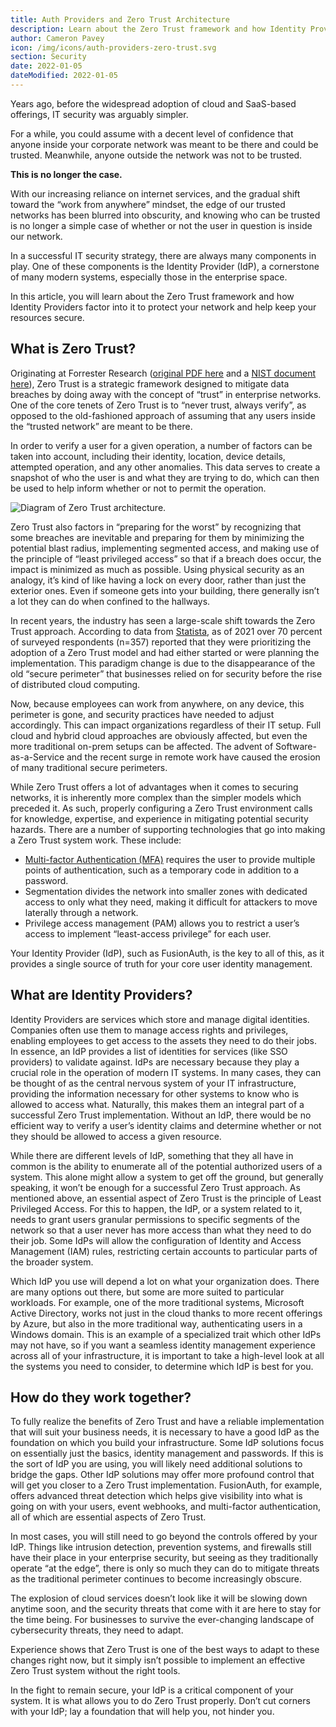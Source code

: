 ```yaml
---
title: Auth Providers and Zero Trust Architecture
description: Learn about the Zero Trust framework and how Identity Providers factor into it to protect your network and keep your resources secure.
author: Cameron Pavey
icon: /img/icons/auth-providers-zero-trust.svg
section: Security
date: 2022-01-05
dateModified: 2022-01-05
---
```


Years ago, before the widespread adoption of cloud and SaaS-based offerings, IT security was arguably simpler.

For a while, you could assume with a decent level of confidence that anyone inside your corporate network was meant to be there and could be trusted. Meanwhile, anyone outside the network was not to be trusted. 

**This is no longer the case.**

With our increasing reliance on internet services, and the gradual shift toward the “work from anywhere” mindset, the edge of our trusted networks has been blurred into obscurity, and knowing who can be trusted is no longer a simple case of whether or not the user in question is inside our network.

In a successful IT security strategy, there are always many components in play. One of these components is the Identity Provider (IdP), a cornerstone of many modern systems, especially those in the enterprise space.

In this article, you will learn about the Zero Trust framework and how Identity Providers factor into it to protect your network and help keep your resources secure.

## What is Zero Trust?

Originating at Forrester Research ([original PDF here](https://media.paloaltonetworks.com/documents/Forrester-No-More-Chewy-Centers.pdf) and a [NIST document here](https://nvlpubs.nist.gov/nistpubs/SpecialPublications/NIST.SP.800-207.pdf)), Zero Trust is a strategic framework designed to mitigate data breaches by doing away with the concept of “trust” in enterprise networks. One of the core tenets of Zero Trust is to “never trust, always verify”, as opposed to the old-fashioned approach of assuming that any users inside the “trusted network” are meant to be there.

In order to verify a user for a given operation, a number of factors can be taken into account, including their identity, location, device details, attempted operation, and any other anomalies. This data serves to create a snapshot of who the user is and what they are trying to do, which can then be used to help inform whether or not to permit the operation. 

![Diagram of Zero Trust architecture.](/img/articles/zero-trust-diagram.png)

Zero Trust also factors in “preparing for the worst” by recognizing that some breaches are inevitable and preparing for them by minimizing the potential blast radius, implementing segmented access, and making use of the principle of “least privileged access” so that if a breach does occur, the impact is minimized as much as possible. Using physical security as an analogy, it’s kind of like having a lock on every door, rather than just the exterior ones. Even if someone gets into your building, there generally isn’t a lot they can do when confined to the hallways.

In recent years, the industry has seen a large-scale shift towards the Zero Trust approach. According to data from [Statista](https://www.statista.com/statistics/1228254/zero-trust-it-model-adoption/), as of 2021 over 70 percent of surveyed respondents (n=357) reported that they were prioritizing the adoption of a Zero Trust model and had either started or were planning the implementation. This paradigm change is due to the disappearance of the old “secure perimeter” that businesses relied on for security before the rise of distributed cloud computing. 

Now, because employees can work from anywhere, on any device, this perimeter is gone, and security practices have needed to adjust accordingly. This can impact organizations regardless of their IT setup. Full cloud and hybrid cloud approaches are obviously affected, but even the more traditional on-prem setups can be affected. The advent of Software-as-a-Service and the recent surge in remote work have caused the erosion of many traditional secure perimeters.

While Zero Trust offers a lot of advantages when it comes to securing networks, it is inherently more complex than the simpler models which preceded it. As such, properly configuring a Zero Trust environment calls for knowledge, expertise, and experience in mitigating potential security hazards. There are a number of supporting technologies that go into making a Zero Trust system work. These include:

* [Multi-factor Authentication (MFA)](/docs/v1/tech/guides/multi-factor-authentication) requires the user to provide multiple points of authentication, such as a temporary code in addition to a password.
* Segmentation divides the network into smaller zones with dedicated access to only what they need, making it difficult for attackers to move laterally through a network.
* Privilege access management (PAM) allows you to restrict a user’s access to implement “least-access privilege” for each user. 

Your Identity Provider (IdP), such as FusionAuth, is the key to all of this, as it provides a single source of truth for your core user identity management.

## What are Identity Providers?

Identity Providers are services which store and manage digital identities. Companies often use them to manage access rights and privileges, enabling employees to get access to the assets they need to do their jobs. In essence, an IdP provides a list of identities for services (like SSO providers) to validate against. IdPs are necessary because they play a crucial role in the operation of modern IT systems. In many cases, they can be thought of as the central nervous system of your IT infrastructure, providing the information necessary for other systems to know who is allowed to access what. Naturally, this makes them an integral part of a successful Zero Trust implementation. Without an IdP, there would be no efficient way to verify a user’s identity claims and determine whether or not they should be allowed to access a given resource.

While there are different levels of IdP, something that they all have in common is the ability to enumerate all of the potential authorized users of a system. This alone might allow a system to get off the ground, but generally speaking, it won’t be enough for a successful Zero Trust approach. As mentioned above, an essential aspect of Zero Trust is the principle of Least Privileged Access. For this to happen, the IdP, or a system related to it, needs to grant users granular permissions to specific segments of the network so that a user never has more access than what they need to do their job. Some IdPs will allow the configuration of Identity and Access Management (IAM) rules, restricting certain accounts to particular parts of the broader system.

Which IdP you use will depend a lot on what your organization does. There are many options out there, but some are more suited to particular workloads. For example, one of the more traditional systems, Microsoft Active Directory, works not just in the cloud thanks to more recent offerings by Azure, but also in the more traditional way, authenticating users in a Windows domain. This is an example of a specialized trait which other IdPs may not have, so if you want a seamless identity management experience across all of your infrastructure, it is important to take a high-level look at all the systems you need to consider, to determine which IdP is best for you.

## How do they work together?

To fully realize the benefits of Zero Trust and have a reliable implementation that will suit your business needs, it is necessary to have a good IdP as the foundation on which you build your infrastructure. Some IdP solutions focus on essentially just the basics, identity management and passwords. If this is the sort of IdP you are using, you will likely need additional solutions to bridge the gaps. Other IdP solutions may offer more profound control that will get you closer to a Zero Trust implementation. FusionAuth, for example, offers advanced threat detection which helps give visibility into what is going on with your users, event webhooks, and multi-factor authentication, all of which are essential aspects of Zero Trust.

In most cases, you will still need to go beyond the controls offered by your IdP. Things like intrusion detection, prevention systems, and firewalls still have their place in your enterprise security, but seeing as they traditionally operate “at the edge”, there is only so much they can do to mitigate threats as the traditional perimeter continues to become increasingly obscure.

The explosion of cloud services doesn’t look like it will be slowing down anytime soon, and the security threats that come with it are here to stay for the time being. For businesses to survive the ever-changing landscape of cybersecurity threats, they need to adapt. 

Experience shows that Zero Trust is one of the best ways to adapt to these changes right now, but it simply isn’t possible to implement an effective Zero Trust system without the right tools. 

In the fight to remain secure, your IdP is a critical component of your system.  It is what allows you to do Zero Trust properly. Don’t cut corners with your IdP; lay a foundation that will help you, not hinder you.

